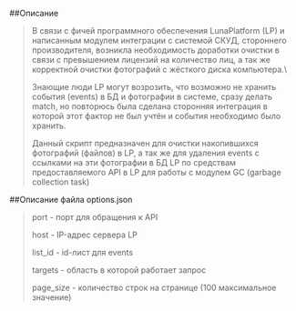 ##Описание
>
> В связи с фичей программного обеспечения LunaPlatform (LP) и написанным модулем интеграции с системой СКУД, стороннего производителя, возникла необходимость доработки очистки в связи с превышением лицензий на количество лиц, а так же корректной очистки фотографий с жёсткого диска компьютера.\
>
> Знающие люди LP могут возрозить, что возможно не хранить события (events) в БД и фотографии в системе, сразу делать match, но повторюсь была сделана сторонняя интеграция в которой этот фактор не был учтён и события необходимо было хранить. 
>
> Данный скрипт предназначен для очистки накопившихся фотографий (файлов) в LP, а так же для удаления events с ссылками на эти фотографии в БД LP по средствам предоставляемого API в LP для работы с модулем GC (garbage collection task)

##Описание файла options.json
>
> port - порт для обращения к API
>
> host - IP-адрес сервера LP
>
> list_id - id-лист для events
>
> targets - область в которой работает запрос
>
> page_size - количество строк на странице (100 максимальное значение)